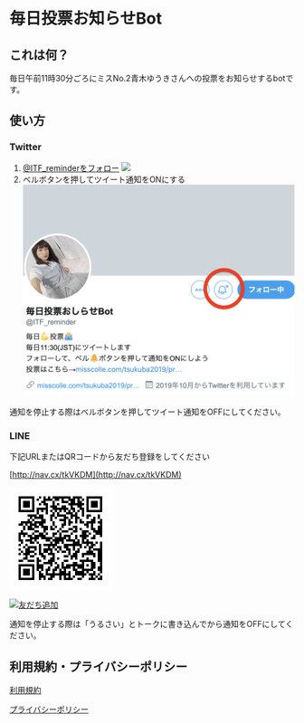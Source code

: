 # 毎日投票お知らせBot

## これは何？

毎日午前11時30分ごろにミスNo.2青木ゆうきさんへの投票をお知らせするbotです。

## 使い方
 
### Twitter

1. [@ITF_reminderをフォロー](https://twitter.com/intent/follow?user_id=1178698246815797248)
[![](https://img.shields.io/badge/Twitter-%E3%83%95%E3%82%A9%E3%83%AD%E3%83%BC-blue)](https://twitter.com/intent/follow?user_id=1178698246815797248)
2. ベルボタンを押してツイート通知をONにする
![ベルボタンを押す画面](スクリーンショット%202019-10-01%201.19.55.png)

通知を停止する際はベルボタンを押してツイート通知をOFFにしてください。

### LINE

下記URLまたはQRコードから友だち登録をしてください

[http://nav.cx/tkVKDM](http://nav.cx/tkVKDM)

![QRコード](M.png)

<a href="http://nav.cx/tkVKDM"><img src="https://scdn.line-apps.com/n/line_add_friends/btn/ja.png" alt="友だち追加" height="36" border="0"></a>

通知を停止する際は「うるさい」とトークに書き込んでから通知をOFFにしてください。

## 利用規約・プライバシーポリシー

[利用規約](https://yuki-js.github.io/contest-reminder/tos)

[プライバシーポリシー](https://yuki-js.github.io/contest-reminder/privacy)
